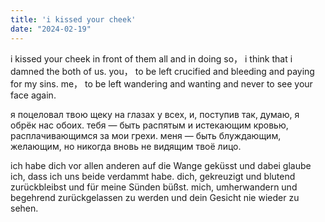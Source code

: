 ```yaml
---
title: 'i kissed your cheek'
date: "2024-02-19"
---
```


i  kissed  your  cheek  in  front  of  them  all  and  in  doing  so， i  think  that  i  damned  the  both  of  us.  you， to  be  left  crucified  and  bleeding  and  paying  for  my  sins.  me， to  be  left  wandering  and  wanting  and  never  to  see  your  face  again.

я  поцеловал  твою  щеку  на  глазах  у  всех,  и,  поступив  так,  думаю,  я  обрёк  нас  обоих.  тебя  —  быть  распятым  и  истекающим  кровью,  расплачивающимся  за  мои  грехи.  меня  —  быть  блуждающим,  желающим,  но никогда  вновь  не  видящим  твоё  лицо.

ich  habe  dich  vor  allen  anderen  auf  die Wange  geküsst  und  dabei  glaube  ich, dass  ich  uns  beide  verdammt  habe.  dich,  gekreuzigt  und  blutend  zurückbleibst  und  für  meine  Sünden  büßst.  mich,  umherwandern  und  begehrend  zurückgelassen  zu  werden  und  dein  Gesicht  nie  wieder  zu  sehen. 
